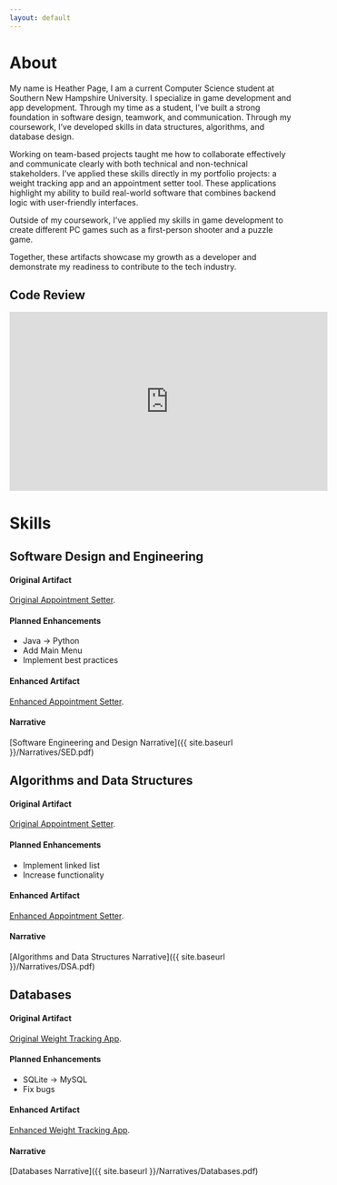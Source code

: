 ```yaml
---
layout: default
---
```


# About

My name is Heather Page, I am a current Computer Science student at Southern New Hampshire University. I specialize in game development and app development. Through my time as a student, I’ve built a strong foundation in software design, teamwork, and communication. Through my coursework, I’ve developed skills in data structures, algorithms, and database design.

Working on team-based projects taught me how to collaborate effectively and communicate clearly with both technical and non-technical stakeholders. I’ve applied these skills directly in my portfolio projects: a weight tracking app and an appointment setter tool. These applications highlight my ability to build real-world software that combines backend logic with user-friendly interfaces.

Outside of my coursework, I've applied my skills in game development to create different PC games such as a first-person shooter and a puzzle game. 

Together, these artifacts showcase my growth as a developer and demonstrate my readiness to contribute to the tech industry.

## Code Review

<div style="text-align: center;">
  <iframe width="560" height="315"
    src="https://www.youtube.com/embed/zQIK5r3-pNE"
    title="YouTube video player"
    frameborder="0"
    allow="accelerometer; autoplay; clipboard-write; encrypted-media; gyroscope; picture-in-picture"
    allowfullscreen>
  </iframe>
</div>

# Skills
## Software Design and Engineering
#### Original Artifact
[Original Appointment Setter](https://github.com/heather100401/OriginalAppointmentSetter).

#### Planned Enhancements
*   Java -> Python
*   Add Main Menu
*   Implement best practices 

#### Enhanced Artifact
[Enhanced Appointment Setter](https://github.com/heather100401/EnhancedAppointmentSetter).

#### Narrative
[Software Engineering and Design Narrative]({{ site.baseurl }}/Narratives/SED.pdf)


## Algorithms and Data Structures
#### Original Artifact
[Original Appointment Setter](https://github.com/heather100401/OriginalAppointmentSetter).

#### Planned Enhancements
*   Implement linked list
*   Increase functionality

#### Enhanced Artifact
[Enhanced Appointment Setter](https://github.com/heather100401/EnhancedAppointmentSetter).

#### Narrative
[Algorithms and Data Structures Narrative]({{ site.baseurl }}/Narratives/DSA.pdf)

## Databases
#### Original Artifact
[Original Weight Tracking App](https://github.com/heather100401/OriginalApp).

#### Planned Enhancements
*   SQLite -> MySQL
*   Fix bugs

#### Enhanced Artifact
[Enhanced Weight Tracking App](https://github.com/heather100401/EnhancedApp).

#### Narrative
[Databases Narrative]({{ site.baseurl }}/Narratives/Databases.pdf)
